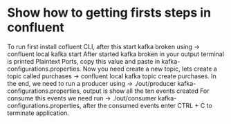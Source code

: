 # Show how to getting firsts steps in confluent
To run first install cofluent CLI, after this start kafka broken using -> confluent local kafka start
After started kafka broken in your output terminal is printed Plaintext Ports, copy this value and paste in kafka-configurations.properties.
Now you need create a new topic, lets create a topic called purchases -> confluent local kafka topic create purchases.
In the end, we need to run a producer using -> ./out/producer kafka-configurations.properties, output is show all the ten events created
For consume this events we need run -> ./out/consumer kafka-configurations.properties, after the consumed events enter CTRL + C to terminate application.

